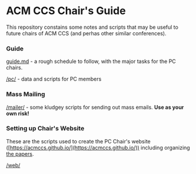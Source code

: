# ACM CCS Chair's Guide

This repository constains some notes and scripts that may be useful to
future chairs of ACM CCS (and perhas other similar conferences). 

### Guide

[guide.md](/guide.md) - a rough schedule to follow, with the major
tasks for the PC chairs.

[/pc/](/pc/) - data and scripts for PC members

### Mass Mailing

[/mailer/](/mailer/) - some kludgey scripts for sending out mass emails. **Use as your own risk!**

### Setting up Chair's Website

These are the scripts used to create the PC Chair's website ([https://acmccs.github.io/](https://acmccs.github.io/)) including organizing [the papers](https://acmccs.github.io/papers/).

[/web/](/web)

